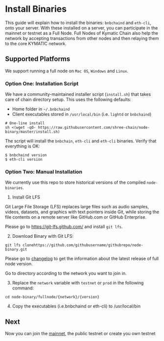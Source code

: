# Install Binaries

This guide will explain how to install the binaries: `bnbchaind`  and `eth-cli`, onto your server. With these installed on a server, you can participate in the mainnet or testnet as a Full Node. Full Nodes of Kymatic Chain also help the network by accepting transactions from other nodes and then relaying them to the core KYMATIC network.

## Supported Platforms
We support running a full node on `Mac OS`, `Windows` and `Linux`.

### Option One: Installation Script

We have a community-maintained installer script (`install.sh`) that takes care of chain directory setup. This uses the following defaults:

- Home folder in `~/.bnbchaind`
- Client executables stored in `/usr/local/bin` (i.e. `lightd` or `bnbchaind`)

```
# One-line install
sh <(wget -qO- https://raw.githubusercontent.com/shree-chain/node-binary/master/install.sh)
```
The script will install the `bnbchain`, `eth-cli` and `eth-cli` binaries. Verify that everything is OK:
```shell
$ bnbchaind version
$ eth-cli version
```
### Option Two: Manual Installation

We currently use this repo to store historical versions of the compiled `node-binaries`.

1. Install Git LFS

Git Large File Storage (LFS) replaces large files such as audio samples, videos, datasets, and graphics with text pointers inside Git, while storing the file contents on a remote server like GitHub.com or GitHub Enterprise.

Please go to https://git-lfs.github.com/ and install `git lfs`.

2. Download Binary with Git LFS:

```
git lfs clonehttps://github.com/githubusername/githubrepo/node-binary.git
```

Please go to [changelog](https://github.com/githubusername/githubrepo/node-binary/blob/master/fullnode/Changelog.md) to get the information about the latest release of full node version.

Go to directory according to the network you want to join in.

3. Replace the `network` variable with `testnet` or `prod` in the following command:

```
cd node-binary/fullnode/{network}/{version}
```
4. Copy the executables (i.e.bnbchaind or eth-cli) to /usr/local/bin

## Next
Now you can join the [mainnet](./join-mainnet.md), the public testnet or create you own testnet

